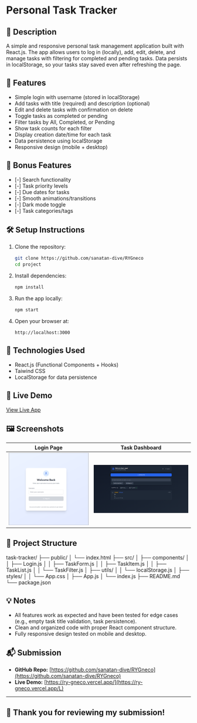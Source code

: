 # Personal Task Tracker

## 📖 Description
A simple and responsive personal task management application built with React.js. The app allows users to log in (locally), add, edit, delete, and manage tasks with filtering for completed and pending tasks. Data persists in localStorage, so your tasks stay saved even after refreshing the page.

## 🚀 Features
- Simple login with username (stored in localStorage)
- Add tasks with title (required) and description (optional)
- Edit and delete tasks with confirmation on delete
- Toggle tasks as completed or pending
- Filter tasks by All, Completed, or Pending
- Show task counts for each filter
- Display creation date/time for each task
- Data persistence using localStorage
- Responsive design (mobile + desktop)

## 🌟 Bonus Features 
<!-- Remove if you didn’t implement these -->
- [-] Search functionality
- [-] Task priority levels
- [-] Due dates for tasks
- [-] Smooth animations/transitions
- [-] Dark mode toggle
- [-] Task categories/tags

## 🛠 Setup Instructions
1. Clone the repository:
    ```bash
    git clone https://github.com/sanatan-dive/RYGneco
    cd project
    ```
2. Install dependencies:
    ```bash
    npm install
    ```
3. Run the app locally:
    ```bash
    npm start
    ```
4. Open your browser at:
    ```
    http://localhost:3000
    ```

## 🧰 Technologies Used
- React.js (Functional Components + Hooks)
- Taiwind CSS
- LocalStorage for data persistence

## 🔗 Live Demo
[View Live App](https://ry-gneco.vercel.app/)

## 🖼 Screenshots
<!-- Replace the image URLs with your screenshots -->
| Login Page | Task Dashboard |
|------------|----------------|
| ![Login Screenshot](ss1.png) | ![Dashboard Screenshot](ss2.png) |

## 📂 Project Structure
task-tracker/
├── public/
│ └── index.html
├── src/
│ ├── components/
│ │ ├── Login.js
│ │ ├── TaskForm.js
│ │ ├── TaskItem.js
│ │ ├── TaskList.js
│ │ └── TaskFilter.js
│ ├── utils/
│ │ └── localStorage.js
│ ├── styles/
│ │ └── App.css
│ ├── App.js
│ └── index.js
├── README.md
└── package.json


## 💡 Notes
- All features work as expected and have been tested for edge cases (e.g., empty task title validation, task persistence).
- Clean and organized code with proper React component structure.
- Fully responsive design tested on mobile and desktop.

## 📬 Submission
- **GitHub Repo:** [https://github.com/sanatan-dive/RYGneco](https://github.com/sanatan-dive/RYGneco)
- **Live Demo:** [https://ry-gneco.vercel.app/](https://ry-gneco.vercel.app/L)

---

## 🙌 Thank you for reviewing my submission!
